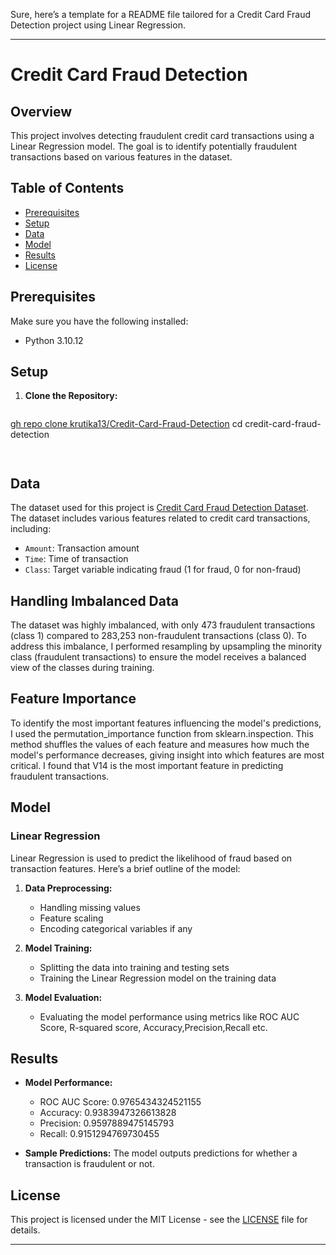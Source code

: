 Sure, here’s a template for a README file tailored for a Credit Card Fraud Detection project using Linear Regression.

---

# Credit Card Fraud Detection

## Overview

This project involves detecting fraudulent credit card transactions using a Linear Regression model. The goal is to identify potentially fraudulent transactions based on various features in the dataset.

## Table of Contents

- [Prerequisites](#prerequisites)
- [Setup](#setup)
- [Data](#data)
- [Model](#model)
- [Results](#results)
- [License](#license)

## Prerequisites

Make sure you have the following installed:
- Python 3.10.12


## Setup

1. **Clone the Repository:**
   ```bash
  [gh repo clone krutika13/Credit-Card-Fraud-Detection](https://github.com/krutika13/credit-card-fraud-detection.git)
   cd credit-card-fraud-detection
   ```


   ```

## Data

The dataset used for this project is [Credit Card Fraud Detection Dataset]([https://www.kaggle.com/datasets?search=credit+card+fraud](https://www.kaggle.com/datasets/mlg-ulb/creditcardfraud/data)). The dataset includes various features related to credit card transactions, including:

- `Amount`: Transaction amount
- `Time`: Time of transaction
- `Class`: Target variable indicating fraud (1 for fraud, 0 for non-fraud)
## Handling Imbalanced Data

The dataset was highly imbalanced, with only 473 fraudulent transactions (class 1) compared to 283,253 non-fraudulent transactions (class 0). To address this imbalance, I performed resampling by upsampling the minority class (fraudulent transactions) to ensure the model receives a balanced view of the classes during training.
## Feature Importance

To identify the most important features influencing the model's predictions, I used the permutation_importance function from sklearn.inspection. This method shuffles the values of each feature and measures how much the model's performance decreases, giving insight into which features are most critical.
I found that V14 is the most important feature in predicting fraudulent transactions.

## Model

### Linear Regression

Linear Regression is used to predict the likelihood of fraud based on transaction features. Here’s a brief outline of the model:

1. **Data Preprocessing:**
   - Handling missing values
   - Feature scaling
   - Encoding categorical variables if any

2. **Model Training:**
   - Splitting the data into training and testing sets
   - Training the Linear Regression model on the training data

3. **Model Evaluation:**
   - Evaluating the model performance using metrics like ROC AUC Score, R-squared score, Accuracy,Precision,Recall etc.




## Results

- **Model Performance:**
  - ROC AUC Score: 0.9765434324521155
  - Accuracy: 0.9383947326613828
  - Precision: 0.9597889475145793
  - Recall: 0.9151294769730455

- **Sample Predictions:**
  The model outputs predictions for whether a transaction is fraudulent or not.

## License

This project is licensed under the MIT License - see the [LICENSE](LICENSE) file for details.

---

